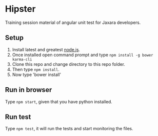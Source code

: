 # Hipster
Training session material of angular unit test for Jaxara developers.

## Setup
1. Install latest and greatest [node.js](https://nodejs.org).
2. Once installed open command prompt and type `npm install -g bower karma-cli`
3. Clone this repo and change directory to this repo folder.
4. Then type `npm install`.
5. Now type 'bower install'

## Run in browser
Type `npm start`, given that you have python installed.

## Run test
Type `npm test`, it will run the tests and start monitoring the files.
